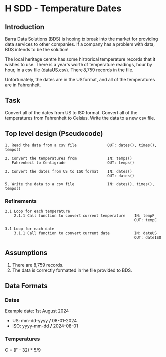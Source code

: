 # H SDD - Temperature Dates


## Introduction

Barra Data Solutions (BDS) is hoping to break into the market for providing data services to other companies.  If a company has a problem with data, BDS intends to be the solution!

The local heritage centre has some histrorical temperature records that it wishes to use.  There is a year's worth of temperature readings, hour by hour, in a csv file ([dataUS.csv](assets/dataUS.csv "Download file")).  There 8,759 records in the file.

Unfortunately, the dates are in the US format, and all of the temperatures are in Fahrenheit.


## Task

Convert all of the dates from US to ISO format.  Convert all of the temperatures from Fahrenheit to Celsius.  Write the data to a new csv file.


## Top level design (Pseudocode)

```
1. Read the data from a csv file              OUT: dates(), times(), temps()

2. Convert the temperatures from              IN: temps()
   Fahrenheit to Centigrade                   OUT: temps()  
   
3. Convert the dates from US to ISO format    IN: dates()
                                              OUT: dates()

5. Write the data to a csv file               IN: dates(), times(), temps()
```


### Refinements

```
2.1 Loop for each temperature
    2.1.1 Call function to convert current temperature    IN: tempF
                                                          OUT: tempC

3.1 Loop for each date
    3.1.1 Call function to convert current date           IN: dateUS
                                                          OUT: dateISO
```


## Assumptions

1. There are 8,759 records.
2. The data is correctly formatted in the file provided to BDS.


## Data Formats

### Dates

Example date: 1st August 2024

* US: mm-dd-yyyy __/__ 08-01-2024
* ISO: yyyy-mm-dd __/__ 2024-08-01

### Temperatures

C = (F - 32) * 5/9

